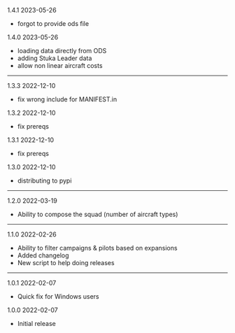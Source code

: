 1.4.1 2023-05-26
- forgot to provide ods file

1.4.0 2023-05-26

- loading data directly from ODS
- adding Stuka Leader data
- allow non linear aircraft costs

---

1.3.3 2022-12-10
- fix wrong include for MANIFEST.in

1.3.2 2022-12-10
- fix prereqs

1.3.1 2022-12-10
- fix prereqs

1.3.0 2022-12-10
- distributing to pypi

---

1.2.0 2022-03-19
- Ability to compose the squad (number of aircraft types)

---

1.1.0 2022-02-26
- Ability to filter campaigns & pilots based on expansions
- Added changelog
- New script to help doing releases

---

1.0.1 2022-02-07
- Quick fix for Windows users

1.0.0 2022-02-07
- Initial release
